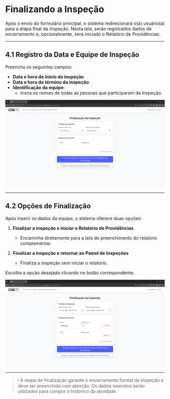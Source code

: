 # Finalizando a Inspeção

Após o envio do formulário principal, o sistema redirecionará o(a) usuário(a) para a etapa final da inspeção. Nesta tela, serão registrados dados de encerramento e, opcionalmente, será iniciado o Relatório de Providências.

---

## 4.1 Registro da Data e Equipe de Inspeção

Preencha os seguintes campos:

- **Data e hora de início da inspeção**
- **Data e hora de término da inspeção**
- **Identificação da equipe**:
  - Insira os nomes de todas as pessoas que participaram da inspeção.

![Tela de preenchimento da data e equipe](./assets/data-equipe.png)

---

## 4.2 Opções de Finalização

Após inserir os dados da equipe, o sistema oferece duas opções:

1. **Finalizar a inspeção e iniciar o Relatório de Providências**
   - Encaminha diretamente para a tela de preenchimento do relatório complementar.

2. **Finalizar a inspeção e retornar ao Painel de Inspeções**
   - Finaliza a inspeção sem iniciar o relatório.

Escolha a opção desejada clicando no botão correspondente.

![Botões de finalização](./assets/finalizar-inspecao.png)

---

> ℹ️ A etapa de finalização garante o encerramento formal da inspeção e deve ser preenchida com atenção. Os dados inseridos serão utilizados para compor o histórico da atividade.
